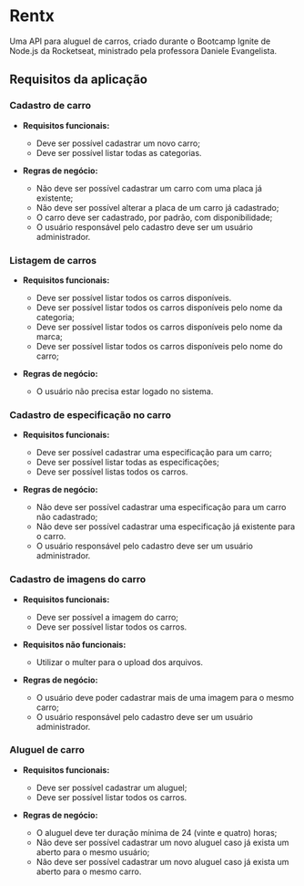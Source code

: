 # Rentx

Uma API para aluguel de carros, criado durante o Bootcamp Ignite de Node.js da Rocketseat, ministrado pela professora Daniele Evangelista.


## Requisitos da aplicação

### Cadastro de carro

- **Requisitos funcionais:**

  - Deve ser possível cadastrar um novo carro;
  - Deve ser possível listar todas as categorias.

- **Regras de negócio:**
  - Não deve ser possível cadastrar um carro com uma placa já existente;
  - Não deve ser possível alterar a placa de um carro já cadastrado;
  - O carro deve ser cadastrado, por padrão, com disponibilidade;
  - O usuário responsável pelo cadastro deve ser um usuário administrador.

### Listagem de carros

- **Requisitos funcionais:**

  - Deve ser possível listar todos os carros disponíveis.
  - Deve ser possível listar todos os carros disponíveis pelo nome da categoria;
  - Deve ser possível listar todos os carros disponíveis pelo nome da marca;
  - Deve ser possível listar todos os carros disponíveis pelo nome do carro;

- **Regras de negócio:**
  - O usuário não precisa estar logado no sistema.

### Cadastro de especificação no carro

- **Requisitos funcionais:**

  - Deve ser possível cadastrar uma especificação para um carro;
  - Deve ser possível listar todas as especificações;
  - Deve ser possível listas todos os carros.

- **Regras de negócio:**
  - Não deve ser possível cadastrar uma especificação para um carro não cadastrado;
  - Não deve ser possível cadastrar uma especificação já existente para o carro.
  - O usuário responsável pelo cadastro deve ser um usuário administrador.

### Cadastro de imagens do carro

- **Requisitos funcionais:**

  - Deve ser possível a imagem do carro;
  - Deve ser possível listar todos os carros.

- **Requisitos não funcionais:**

  - Utilizar o multer para o upload dos arquivos.

- **Regras de negócio:**
  - O usuário deve poder cadastrar mais de uma imagem para o mesmo carro;
  - O usuário responsável pelo cadastro deve ser um usuário administrador.

### Aluguel de carro

- **Requisitos funcionais:**

  - Deve ser possível cadastrar um aluguel;
  - Deve ser possível listar todos os carros.

- **Regras de negócio:**
  - O aluguel deve ter duração mínima de 24 (vinte e quatro) horas;
  - Não deve ser possível cadastrar um novo aluguel caso já exista um aberto para o mesmo usuário;
  - Não deve ser possível cadastrar um novo aluguel caso já exista um aberto para o mesmo carro.
